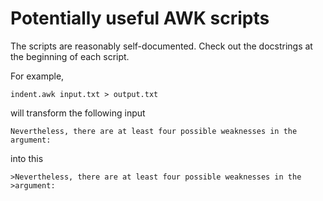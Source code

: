 Potentially useful AWK scripts
================================

The scripts are reasonably self-documented. Check out the docstrings at the beginning of each script.

For example, 

    indent.awk input.txt > output.txt

will transform the following input

```
Nevertheless, there are at least four possible weaknesses in the
argument:
```

into this

```
>Nevertheless, there are at least four possible weaknesses in the
>argument:
```